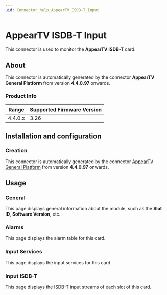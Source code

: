 ```yaml
---
uid: Connector_help_AppearTV_ISDB-T_Input
---
```


# AppearTV ISDB-T Input

This connector is used to monitor the **AppearTV ISDB-T** card.

## About

This connector is automatically generated by the connector **AppearTV General Platform** from version **4.4.0.97** onwards.

### Product Info

| Range | Supported Firmware Version |
|------------------|-----------------------------|
| 4.4.0.x          | 3.26                        |

## Installation and configuration

### Creation

This connector is automatically generated by the connector [AppearTV General Platform](xref:Connector_help_AppearTV_General_Platform) from version **4.4.0.97** onwards.

## Usage

### General

This page displays general information about the module, such as the **Slot ID**, **Software Version**, etc.

### Alarms

This page displays the alarm table for this card.

### Input Services

This page displays the input services for this card

### Input ISDB-T

This page displays the ISDB-T input streams of each slot of this card.
